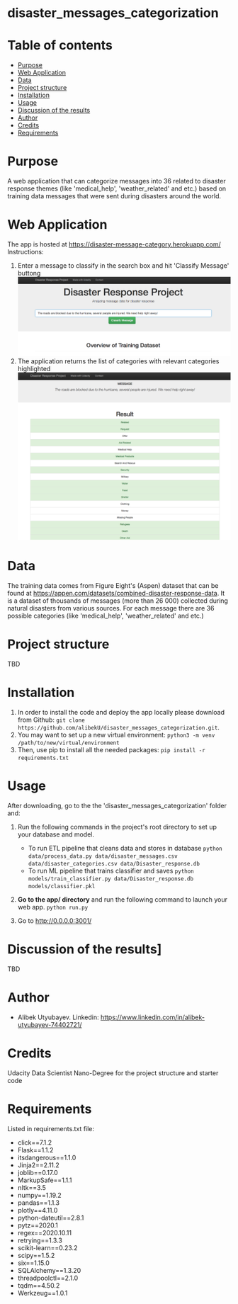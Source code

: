 # disaster_messages_categorization

# Table of contents
- [Purpose](#purpose)
- [Web Application](#web-application)
- [Data](#data)
- [Project structure](#project-structure)
- [Installation](#installation)
- [Usage](#usage)
- [Discussion of the results](#discussion-of-the-results)
- [Author](#author)
- [Credits](#credits)
- [Requirements](#requirements)


# Purpose
A web application that can categorize messages into 36 related to disaster response themes (like 'medical_help', 'weather_related' and etc.) based on training data messages that were sent during disasters around the world.

# Web Application
The app is hosted at https://disaster-message-category.herokuapp.com/
Instructions:
1. Enter a message to classify in the search box and hit 'Classify Message' buttong 
![Web Application Interface](images/screenshot1.png)
2. The application returns the list of categories with relevant categories highlighted
![Detected message categories are highlighted](images/screenshot2.png)


# Data
The training data comes from Figure Eight's (Aspen) dataset that can be found at https://appen.com/datasets/combined-disaster-response-data. It is a dataset of thousands of messages (more than 26 000) collected during natural disasters from various sources.
For each message there are 36 possible categories (like 'medical_help', 'weather_related' and etc.)

# Project structure 
TBD

# Installation
1. In order to install the code and deploy the app locally please download from Github: `git clone https://github.com/alibekU/disaster_messages_categorization.git`.
2. You may want to set up a new virtual environment: `python3 -m venv /path/to/new/virtual/environment` 
3. Then, use pip to install all the needed packages: `pip install -r requirements.txt`

# Usage
After downloading, go to the the 'disaster_messages_categorization' folder and:
1. Run the following commands in the project's root directory to set up your database and model.

    - To run ETL pipeline that cleans data and stores in database
        `python data/process_data.py data/disaster_messages.csv data/disaster_categories.csv data/Disaster_response.db`
    - To run ML pipeline that trains classifier and saves
        `python models/train_classifier.py data/Disaster_response.db models/classifier.pkl`

2. **Go to the app/ directory** and run the following command to launch your web app.
    `python run.py`

3. Go to http://0.0.0.0:3001/

# Discussion of the results]
TBD

# Author 
- Alibek Utyubayev. Linkedin: https://www.linkedin.com/in/alibek-utyubayev-74402721/

# Credits
Udacity Data Scientist Nano-Degree for the project structure and starter code

# Requirements
Listed in requirements.txt file:
- click==7.1.2
- Flask==1.1.2
- itsdangerous==1.1.0
- Jinja2==2.11.2
- joblib==0.17.0
- MarkupSafe==1.1.1
- nltk==3.5
- numpy==1.19.2
- pandas==1.1.3
- plotly==4.11.0
- python-dateutil==2.8.1
- pytz==2020.1
- regex==2020.10.11
- retrying==1.3.3
- scikit-learn==0.23.2
- scipy==1.5.2
- six==1.15.0
- SQLAlchemy==1.3.20
- threadpoolctl==2.1.0
- tqdm==4.50.2
- Werkzeug==1.0.1

